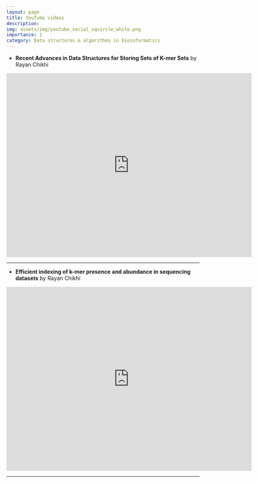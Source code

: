 ```yaml
---
layout: page
title: YouTube videos
description: 
img: assets/img/youtube_social_squircle_white.png
importance: 1
category: Data structures & algorithms in bioinformatics
---
```


* **Recent Advances in Data Structures for Storing Sets of K-mer Sets** by Rayan Chikhi

<iframe width="640" height="480" src="https://www.youtube.com/embed/pYL_hDmFvtQ?start=699" title="YouTube video player" frameborder="0" allow="accelerometer; autoplay; clipboard-write; encrypted-media; gyroscope; picture-in-picture; web-share" allowfullscreen></iframe>

---

* **Efficient indexing of k-mer presence and abundance in sequencing datasets** by Rayan Chikhi

<iframe width="640" height="480" src="https://www.youtube.com/embed/RCsuoCfrFB8?start=5" title="YouTube video player" frameborder="0" allow="accelerometer; autoplay; clipboard-write; encrypted-media; gyroscope; picture-in-picture; web-share" allowfullscreen></iframe>

---
